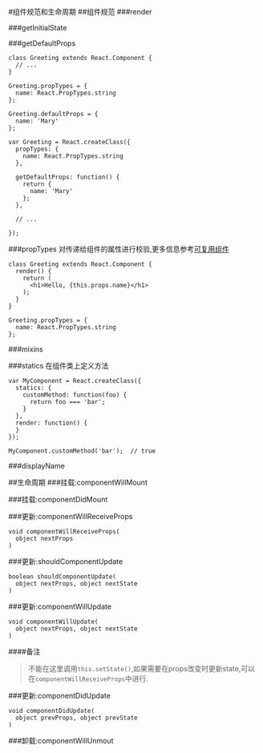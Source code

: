 #组件规范和生命周期
##组件规范
###render

###getInitialState

###getDefaultProps
```
class Greeting extends React.Component {
  // ...
}

Greeting.propTypes = {
  name: React.PropTypes.string
};

Greeting.defaultProps = {
  name: 'Mary'
};
```

```
var Greeting = React.createClass({
  propTypes: {
    name: React.PropTypes.string
  },

  getDefaultProps: function() {
    return {
      name: 'Mary'
    };
  },

  // ...

});
```


###propTypes
对传递给组件的属性进行校验,更多信息参考[可复用组件](https://facebook.github.io/react/docs/reusable-components.html)

```
class Greeting extends React.Component {
  render() {
    return (
      <h1>Hello, {this.props.name}</h1>
    );
  }
}

Greeting.propTypes = {
  name: React.PropTypes.string
};
```

###mixins

###statics
在组件类上定义方法

```
var MyComponent = React.createClass({
  statics: {
    customMethod: function(foo) {
      return foo === 'bar';
    }
  },
  render: function() {
  }
});

MyComponent.customMethod('bar');  // true
```

###displayName

##生命周期
###挂载:componentWillMount

###挂载:componentDidMount

###更新:componentWillReceiveProps
```
void componentWillReceiveProps(
  object nextProps
)
```
###更新:shouldComponentUpdate
```
boolean shouldComponentUpdate(
  object nextProps, object nextState
)
```

###更新:componentWillUpdate
```
void componentWillUpdate(
  object nextProps, object nextState
)
```
####备注
>不能在这里调用`this.setState()`,如果需要在props改变时更新state,可以在`componentWillReceiveProps`中进行.

###更新:componentDidUpdate
```
void componentDidUpdate(
  object prevProps, object prevState
)
```

###卸载:componentWillUnmout
